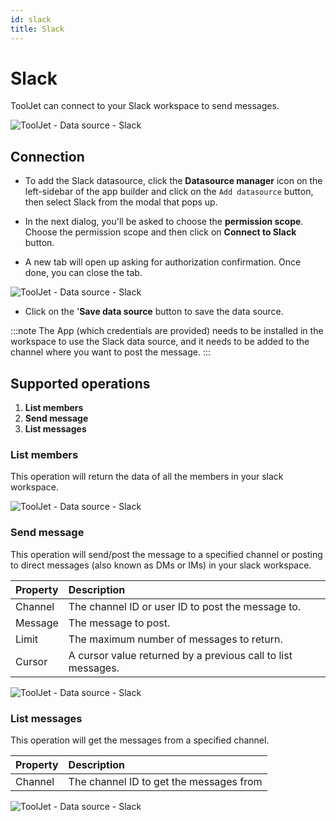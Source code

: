 ```yaml
---
id: slack
title: Slack
---
```


# Slack

ToolJet can connect to your Slack workspace to send messages. 

<div style={{textAlign: 'center'}}>

![ToolJet - Data source - Slack](/img/datasource-reference/slack/connect.png)

</div>

## Connection
- To add the Slack datasource, click the **Datasource manager** icon on the left-sidebar of the app builder and click on the `Add datasource` button, then select Slack from the modal that pops up.
 
- In the next dialog, you'll be asked to choose the **permission scope**. Choose the permission scope and then click on **Connect to Slack** button.

- A new tab will open up asking for authorization confirmation. Once done, you can close the tab.


<div style={{textAlign: 'center'}}>

![ToolJet - Data source - Slack](/img/datasource-reference/slack/authorize.png)

</div>

- Click on the '**Save data source** button to save the data source.


:::note
The App (which credentials are provided) needs to be installed in the workspace to use the Slack data source, and it needs to be added to the channel where you want to post the message.
:::

## Supported operations

1. **List members**
2. **Send message**
2. **List messages**

### List members

This operation will return the data of all the members in your slack workspace.

<div style={{textAlign: 'center'}}>

![ToolJet - Data source - Slack](/img/datasource-reference/slack/listmembers.png)

</div>

### Send message

This operation will send/post the message to a specified channel or posting to direct messages (also known as DMs or IMs) in your slack workspace.

| Property | Description |
| :--- | :--- |
| Channel | The channel ID or user ID to post the message to. |
| Message | The message to post. |
| Limit | The maximum number of messages to return. |
| Cursor | A cursor value returned by a previous call to list messages. |

<div style={{textAlign: 'center'}}>

![ToolJet - Data source - Slack](/img/datasource-reference/slack/sendmessage.png)

</div>

### List messages

This operation will get the messages from a specified channel.

| Property | Description                             |
| :--- |:----------------------------------------|
| Channel | The channel ID to get the messages from |

<div style={{textAlign: 'center'}}>

![ToolJet - Data source - Slack](/img/datasource-reference/slack/listmessages.png)

</div>



